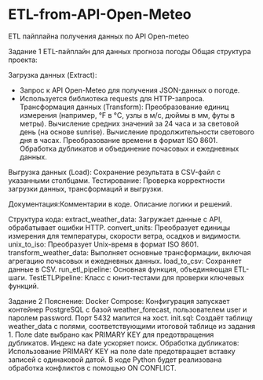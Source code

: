 # ETL-from-API-Open-Meteo
ETL пайплайна получения данных по API Open-meteo

Задание 1
ETL-пайплайн для данных прогноза погоды
Общая структура проекта:

Загрузка данных (Extract):
- Запрос к API Open-Meteo для получения JSON-данных о погоде.
- Используется библиотека requests для HTTP-запроса.
Трансформация данных (Transform):
Преобразование единиц измерения (например, °F в °C, узлы в м/с, дюймы в мм, футы в метры).
Вычисление средних значений за 24 часа и за световой день (на основе sunrise).
Вычисление продолжительности светового дня в часах.
Преобразование времени в формат ISO 8601.
Обработка дубликатов и объединение почасовых и ежедневных данных.


Выгрузка данных (Load):
Сохранение результата в CSV-файл с указанными столбцами.
Тестирование:
Проверка корректности загрузки данных, трансформаций и выгрузки.


Документация:Комментарии в коде. Описание логики и решений.


Структура кода:
extract_weather_data: Загружает данные с API, обрабатывает ошибки HTTP.
convert_units: Преобразует единицы измерения для температуры, скорости ветра, осадков и видимости.
unix_to_iso: Преобразует Unix-время в формат ISO 8601.
transform_weather_data: Выполняет основные трансформации, включая агрегацию почасовых и ежедневных данных.
load_to_csv: Сохраняет данные в CSV.
run_etl_pipeline: Основная функция, объединяющая ETL-шаги.
TestETLPipeline: Класс с юнит-тестами для проверки ключевых функций.

Задание 2
Пояснение:
Docker Compose: Конфигурация запускает контейнер PostgreSQL с базой weather_forecast, пользователем user и паролем password. Порт 5432 мапится на хост.
init.sql: Создаёт таблицу weather_data с полями, соответствующими итоговой таблице из задания 1. Поле date выбрано как PRIMARY KEY для предотвращения дубликатов. Индекс на date ускоряет поиск.
Обработка дубликатов: Использование PRIMARY KEY на поле date предотвращает вставку записей с одинаковой датой. В коде Python будет реализована обработка конфликтов с помощью ON CONFLICT.



